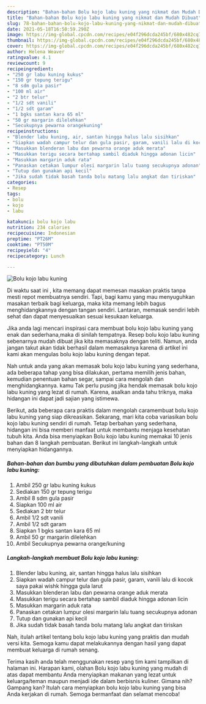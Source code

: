 ```yaml
---
description: "Bahan-bahan Bolu kojo labu kuning yang nikmat dan Mudah Dibuat"
title: "Bahan-bahan Bolu kojo labu kuning yang nikmat dan Mudah Dibuat"
slug: 78-bahan-bahan-bolu-kojo-labu-kuning-yang-nikmat-dan-mudah-dibuat
date: 2021-05-18T16:50:59.290Z
image: https://img-global.cpcdn.com/recipes/e04f296dcda245bf/680x482cq70/bolu-kojo-labu-kuning-foto-resep-utama.jpg
thumbnail: https://img-global.cpcdn.com/recipes/e04f296dcda245bf/680x482cq70/bolu-kojo-labu-kuning-foto-resep-utama.jpg
cover: https://img-global.cpcdn.com/recipes/e04f296dcda245bf/680x482cq70/bolu-kojo-labu-kuning-foto-resep-utama.jpg
author: Helena Weaver
ratingvalue: 4.1
reviewcount: 9
recipeingredient:
- "250 gr labu kuning kukus"
- "150 gr tepung terigu"
- "8 sdm gula pasir"
- "100 ml air"
- "2 btr telur"
- "1/2 sdt vanili"
- "1/2 sdt garam"
- "1 bgks santan kara 65 ml"
- "50 gr margarin dilelehkan"
- "Secukupnya pewarna orangekuning"
recipeinstructions:
- "Blender labu kuning, air, santan hingga halus lalu sisihkan"
- "Siapkan wadah campur telur dan gula pasir, garam, vanili lalu di kocok saya pakai wishk hingga gula larut"
- "Masukkan blenderan labu dan pewarna orange aduk merata"
- "Masukkan terigu secara bertahap sambil diaduk hingga adonan licin"
- "Masukkan margarin aduk rata"
- "Panaskan cetakan lumpur olesi margarin lalu tuang secukupnya adonan"
- "Tutup dan gunakan api kecil"
- "Jika sudah tidak basah tanda bolu matang lalu angkat dan tiriskan"
categories:
- Resep
tags:
- bolu
- kojo
- labu

katakunci: bolu kojo labu 
nutrition: 234 calories
recipecuisine: Indonesian
preptime: "PT26M"
cooktime: "PT50M"
recipeyield: "4"
recipecategory: Lunch

---
```



![Bolu kojo labu kuning](https://img-global.cpcdn.com/recipes/e04f296dcda245bf/680x482cq70/bolu-kojo-labu-kuning-foto-resep-utama.jpg)

Di waktu  saat ini , kita memang dapat memesan masakan praktis tanpa mesti repot membuatnya sendiri. Tapi, bagi kamu yang mau menyuguhkan masakan terbaik bagi keluarga, maka kita memang lebih bagus menghidangkannya dengan tangan sendiri. Lantaran, memasak sendiri lebih sehat dan dapat menyesuaikan sesuai kesukaan keluarga.

Jika anda lagi mencari inspirasi cara membuat bolu kojo labu kuning yang enak dan sederhana,maka di sinilah tempatnya. Resep bolu kojo labu kuning  sebenarnya mudah dibuat jika kita memasaknya dengan teliti. Namun, anda jangan takut akan tidak berhasil dalam memasaknya 
karena di artikel ini kami akan mengulas bolu kojo labu kuning dengan tepat.  



Nah untuk anda yang akan memasak bolu kojo labu kuning yang sederhana, ada beberapa tahap yang bisa dilakukan, pertama memilih jenis bahan, kemudian penentuan bahan segar, sampai cara mengolah dan menghidangkannya. kamu Tak perlu pusing jika hendak memasak bolu kojo labu kuning yang lezat di rumah. Karena, asalkan anda  tahu triknya, maka hidangan ini dapat jadi sajian yang istimewa.

Berikut, ada beberapa cara praktis  dalam mengolah caramembuat bolu kojo labu kuning yang siap dikreasikan. Sekarang, mari kita coba variasikan bolu kojo labu kuning sendiri di rumah. Tetap berbahan yang sederhana, hidangan ini bisa memberi manfaat untuk membantu menjaga kesehatan tubuh kita. Anda bisa menyiapkan Bolu kojo labu kuning memakai 10 jenis bahan dan 8 langkah pembuatan. Berikut ini langkah-langkah untuk menyiapkan hidangannya.

<!--inarticleads1-->

##### Bahan-bahan dan bumbu yang dibutuhkan dalam pembuatan Bolu kojo labu kuning:

1. Ambil 250 gr labu kuning kukus
1. Sediakan 150 gr tepung terigu
1. Ambil 8 sdm gula pasir
1. Siapkan 100 ml air
1. Sediakan 2 btr telur
1. Ambil 1/2 sdt vanili
1. Ambil 1/2 sdt garam
1. Siapkan 1 bgks santan kara 65 ml
1. Ambil 50 gr margarin dilelehkan
1. Ambil Secukupnya pewarna orange/kuning




<!--inarticleads2-->

##### Langkah-langkah membuat Bolu kojo labu kuning:

1. Blender labu kuning, air, santan hingga halus lalu sisihkan
1. Siapkan wadah campur telur dan gula pasir, garam, vanili lalu di kocok saya pakai wishk hingga gula larut
1. Masukkan blenderan labu dan pewarna orange aduk merata
1. Masukkan terigu secara bertahap sambil diaduk hingga adonan licin
1. Masukkan margarin aduk rata
1. Panaskan cetakan lumpur olesi margarin lalu tuang secukupnya adonan
1. Tutup dan gunakan api kecil
1. Jika sudah tidak basah tanda bolu matang lalu angkat dan tiriskan




Nah, itulah artikel tentang  bolu kojo labu kuning  yang praktis dan mudah versi kita. Semoga kamu dapat melakukannya dengan hasil yang dapat membuat keluarga di rumah senang. 

Terima kasih anda telah menggunakan resep yang tim kami tampilkan di halaman ini. Harapan kami, olahan  Bolu kojo labu kuning yang mudah di atas dapat membantu Anda menyiapkan makanan yang lezat untuk keluarga/teman maupun menjadi ide dalam berbisnis kuliner. Gimana nih? Gampang kan? Itulah cara menyiapkan bolu kojo labu kuning yang bisa Anda kerjakan di rumah. Semoga bermanfaat dan selamat mencoba!

